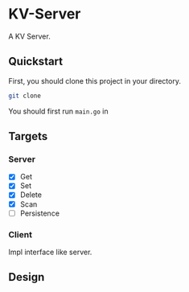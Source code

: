 # KV-Server
A KV Server.

## Quickstart

First, you should clone this project in your directory. 

```bash
git clone 
```



You should first run `main.go` in 

## Targets

### Server

* [x] Get
* [x] Set
* [x] Delete
* [x] Scan
* [ ] Persistence

### Client

Impl interface like server.

## Design





